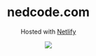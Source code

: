 # <h1 align="center">nedcode.com
</h1>
<p align="center">
Hosted with 
<a href="https://www.netlify.com/">Netlify</a>
</p>

<p align="center">
<img src="https://api.netlify.com/api/v1/badges/dae7e01f-b33b-44f2-beda-9ded11cc7562/deploy-status">
</p>
